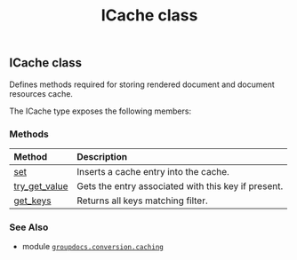 ﻿---
title: ICache class
second_title: GroupDocs.Conversion for Python via .NET API References
description: 
type: docs
weight: 20
url: /python-net/groupdocs.conversion.caching/icache/
is_root: false
---

## ICache class

Defines methods required for storing rendered document and document resources сache.



The ICache type exposes the following members:

### Methods
| Method | Description |
| :- | :- |
| [set](/conversion/python-net/groupdocs.conversion.caching/icache/set/#str-any) | Inserts a cache entry into the cache. |
| [try_get_value](/conversion/python-net/groupdocs.conversion.caching/icache/try_get_value/#str-any) | Gets the entry associated with this key if present. |
| [get_keys](/conversion/python-net/groupdocs.conversion.caching/icache/get_keys/#str) | Returns all keys matching filter. |



### See Also
* module [`groupdocs.conversion.caching`](..)
